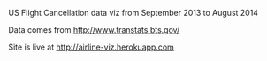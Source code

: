 US Flight Cancellation data viz from September 2013 to August 2014

Data comes from http://www.transtats.bts.gov/

Site is live at http://airline-viz.herokuapp.com